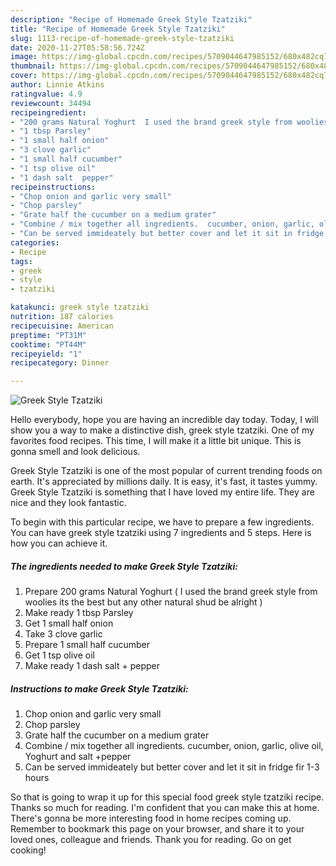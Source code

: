 ```yaml
---
description: "Recipe of Homemade Greek Style Tzatziki"
title: "Recipe of Homemade Greek Style Tzatziki"
slug: 1113-recipe-of-homemade-greek-style-tzatziki
date: 2020-11-27T05:58:56.724Z
image: https://img-global.cpcdn.com/recipes/5709044647985152/680x482cq70/greek-style-tzatziki-recipe-main-photo.jpg
thumbnail: https://img-global.cpcdn.com/recipes/5709044647985152/680x482cq70/greek-style-tzatziki-recipe-main-photo.jpg
cover: https://img-global.cpcdn.com/recipes/5709044647985152/680x482cq70/greek-style-tzatziki-recipe-main-photo.jpg
author: Linnie Atkins
ratingvalue: 4.9
reviewcount: 34494
recipeingredient:
- "200 grams Natural Yoghurt  I used the brand greek style from woolies its the best but any other natural shud be alright "
- "1 tbsp Parsley"
- "1 small half onion"
- "3 clove garlic"
- "1 small half cucumber"
- "1 tsp olive oil"
- "1 dash salt  pepper"
recipeinstructions:
- "Chop onion and garlic very small"
- "Chop parsley"
- "Grate half the cucumber on a medium grater"
- "Combine / mix together all ingredients.  cucumber, onion, garlic, olive oil, Yoghurt and salt +pepper"
- "Can be served immideately but better cover and let it sit in fridge fir 1-3 hours"
categories:
- Recipe
tags:
- greek
- style
- tzatziki

katakunci: greek style tzatziki 
nutrition: 187 calories
recipecuisine: American
preptime: "PT31M"
cooktime: "PT44M"
recipeyield: "1"
recipecategory: Dinner

---
```



![Greek Style Tzatziki](https://img-global.cpcdn.com/recipes/5709044647985152/680x482cq70/greek-style-tzatziki-recipe-main-photo.jpg)

Hello everybody, hope you are having an incredible day today. Today, I will show you a way to make a distinctive dish, greek style tzatziki. One of my favorites food recipes. This time, I will make it a little bit unique. This is gonna smell and look delicious.

Greek Style Tzatziki is one of the most popular of current trending foods on earth. It's appreciated by millions daily. It is easy, it's fast, it tastes yummy. Greek Style Tzatziki is something that I have loved my entire life. They are nice and they look fantastic.




To begin with this particular recipe, we have to prepare a few ingredients. You can have greek style tzatziki using 7 ingredients and 5 steps. Here is how you can achieve it.

<!--inarticleads1-->

##### The ingredients needed to make Greek Style Tzatziki:

1. Prepare 200 grams Natural Yoghurt ( I used the brand greek style from woolies its the best but any other natural shud be alright )
1. Make ready 1 tbsp Parsley
1. Get 1 small half onion
1. Take 3 clove garlic
1. Prepare 1 small half cucumber
1. Get 1 tsp olive oil
1. Make ready 1 dash salt + pepper




<!--inarticleads2-->

##### Instructions to make Greek Style Tzatziki:

1. Chop onion and garlic very small
1. Chop parsley
1. Grate half the cucumber on a medium grater
1. Combine / mix together all ingredients.  cucumber, onion, garlic, olive oil, Yoghurt and salt +pepper
1. Can be served immideately but better cover and let it sit in fridge fir 1-3 hours




So that is going to wrap it up for this special food greek style tzatziki recipe. Thanks so much for reading. I'm confident that you can make this at home. There's gonna be more interesting food in home recipes coming up. Remember to bookmark this page on your browser, and share it to your loved ones, colleague and friends. Thank you for reading. Go on get cooking!
